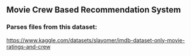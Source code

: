 ## Movie Crew Based Recommendation System

### Parses files from this dataset:
https://www.kaggle.com/datasets/slayomer/imdb-dataset-only-movie-ratings-and-crew
